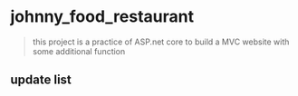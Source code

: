 # johnny_food_restaurant
>this project is a practice of ASP.net core to build a MVC website with some additional function
## update list

